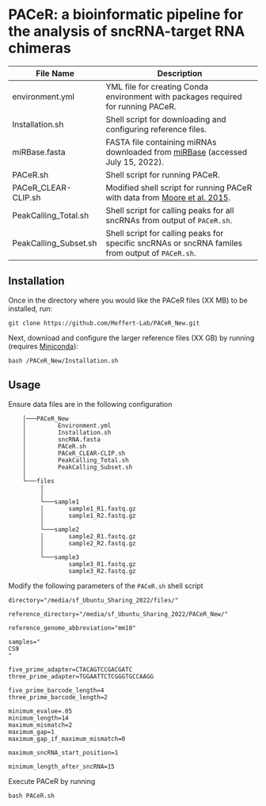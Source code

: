 # PACeR: a bioinformatic pipeline for the analysis of sncRNA-target RNA chimeras

| File Name                     | Description |
| ------------ | ------------ |
| environment.yml   | YML file for creating Conda environment with packages required for running PACeR.        |
| Installation.sh      | Shell script for downloading and configuring reference files.        |
| miRBase.fasta      | FASTA file containing miRNAs downloaded from [miRBase](https://www.mirbase.org/) (accessed July 15, 2022).        |
| PACeR.sh      | Shell script for running PACeR.        |
| PACeR_CLEAR-CLIP.sh      | Modified shell script for running PACeR with data from [Moore et al. 2015](https://www.nature.com/articles/ncomms9864).        |
| PeakCalling_Total.sh      | Shell script for calling peaks for all sncRNAs from output of `PACeR.sh`.        |
| PeakCalling_Subset.sh      | Shell script for calling peaks for specific sncRNAs or sncRNA familes from output of `PACeR.sh`.        |

## Installation

Once in the directory where you would like the PACeR files (XX MB) to be installed, run:

    git clone https://github.com/Meffert-Lab/PACeR_New.git

Next, download and configure the larger reference files (XX GB) by running (requires [Miniconda](https://docs.conda.io/en/latest/miniconda.html)):

    bash /PACeR_New/Installation.sh

## Usage

Ensure data files are in the following configuration

        │───PACeR_New
        │         Environment.yml
        │         Installation.sh
        │         sncRNA.fasta
        │         PACeR.sh
        │         PACeR_CLEAR-CLIP.sh
        │         PeakCalling_Total.sh
        │         PeakCalling_Subset.sh
        │  
        └───files 
             │       
             │
             └───sample1
             │       sample1_R1.fastq.gz
             │       sample1_R2.fastq.gz
             │
             └───sample2
             │       sample2_R1.fastq.gz
             │       sample2_R2.fastq.gz
             │
             └───sample3
                     sample3_R1.fastq.gz
                     sample3_R2.fastq.gz

Modify the following parameters of the `PACeR.sh` shell script

    directory="/media/sf_Ubuntu_Sharing_2022/files/"

    reference_directory="/media/sf_Ubuntu_Sharing_2022/PACeR_New/"

    reference_genome_abbreviation="mm10"

    samples="
    CS9
    "

    five_prime_adapter=CTACAGTCCGACGATC
    three_prime_adapter=TGGAATTCTCGGGTGCCAAGG

    five_prime_barcode_length=4
    three_prime_barcode_length=2

    minimum_evalue=.05
    minimum_length=14
    maximum_mismatch=2
    maximum_gap=1
    maximum_gap_if_maximum_mismatch=0

    maximum_sncRNA_start_position=1

    minimum_length_after_sncRNA=15


Execute PACeR by running

    bash PACeR.sh
